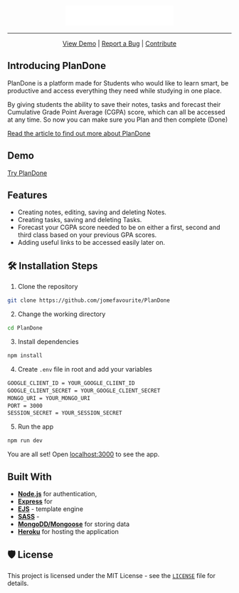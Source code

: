 <center>
  <img src="./public/images/PlanDone-white.svg" alt="plandone">
</center>

---

<center>
  <a href="https://plandone-student.herokuapp.com/">View Demo</a> | 
  <a href="https://github.com/jomefavourite/PlanDone/issues">Report a Bug</a>  |
  <a href="https://github.com/jomefavourite/PlanDone/pulls">Contribute</a>
</center>

## Introducing PlanDone

PlanDone is a platform made for Students who would like to learn smart, be productive and access everything they need while studying in one place.

By giving students the ability to save their notes, tasks and forecast their Cumulative Grade Point Average (CGPA) score, which can all be accessed at any time. So now you can make sure you Plan and then complete (Done)

[Read the article to find out more about PlanDone]()

## Demo

[Try PlanDone](https://plandone-student.herokuapp.com/)

## Features

- Creating notes, editing, saving and deleting Notes.
- Creating tasks, saving and deleting Tasks.
- Forecast your CGPA score needed to be on either a first, second and third class based on your previous GPA scores.
- Adding useful links to be accessed easily later on.

## 🛠️ Installation Steps

1. Clone the repository

```bash
git clone https://github.com/jomefavourite/PlanDone
```

2. Change the working directory

```bash
cd PlanDone
```

3. Install dependencies

```bash
npm install
```

4. Create `.env` file in root and add your variables

```bash
GOOGLE_CLIENT_ID = YOUR_GOOGLE_CLIENT_ID
GOOGLE_CLIENT_SECRET = YOUR_GOOGLE_CLIENT_SECRET
MONGO_URI = YOUR_MONGO_URI
PORT = 3000
SESSION_SECRET = YOUR_SESSION_SECRET
```

5. Run the app

```bash
npm run dev
```

You are all set! Open [localhost:3000](http://localhost:3000/) to see the app.

## Built With

- **[Node.js]()** for authentication,
- **[Express]()** for
- **[EJS]()** - template engine
- **[SASS]()** -
- **[MongoDD/Mongoose]()** for storing data
- **[Heroku]()** for hosting the application

## 🛡️ License

This project is licensed under the MIT License - see the [`LICENSE`](LICENSE) file for details.
